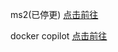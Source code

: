 ms2(已停更) [点击前往](https://github.com/huangpj0210/msaber-android)

docker copilot [点击前往](https://github.com/singleton-altman/docker_copilot_andriod_app)
